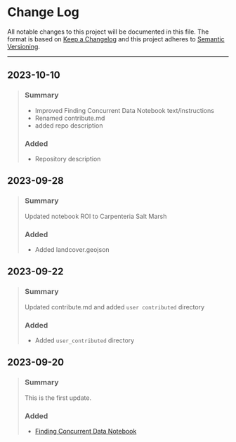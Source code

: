# Change Log

All notable changes to this project will be documented in this file.
The format is based on [Keep a Changelog](http://keepachangelog.com/)
and this project adheres to [Semantic Versioning](http://semver.org/).
_________________________________________________________________________

## 2023-10-10

> ### Summary
>
> - Improved Finding Concurrent Data Notebook text/instructions
> - Renamed contribute.md
> - added repo description
>
> ### Added
>
> - Repository description
>

## 2023-09-28

> ### Summary
>
> Updated notebook ROI to Carpenteria Salt Marsh
>
> ### Added
>
> - Added landcover.geojson
>

## 2023-09-22

> ### Summary
>
> Updated contribute.md and added `user contributed` directory
>
> ### Added
>
> - Added `user_contributed` directory

## 2023-09-20

> ### Summary
>
>This is the first update.
>
> ### Added
>
> - [Finding Concurrent Data Notebook](python/01_Finding_Concurrent_Data.ipynb)

